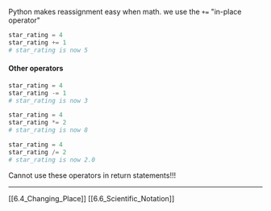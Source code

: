 Python makes reassignment easy when math.
we use the `+=` "in-place operator" 

``` python
star_rating = 4
star_rating += 1
# star_rating is now 5
```

#### Other operators
``` python
star_rating = 4
star_rating -= 1
# star_rating is now 3

star_rating = 4
star_rating *= 2
# star_rating is now 8

star_rating = 4
star_rating /= 2
# star_rating is now 2.0
```

Cannot use these operators in return statements!!!

---
[[6.4_Changing_Place]]
[[6.6_Scientific_Notation]]